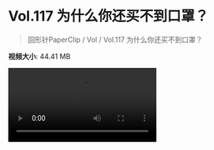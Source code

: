 # Vol.117 为什么你还买不到口罩？

> 回形针PaperClip / Vol / Vol.117 为什么你还买不到口罩？

**视频大小**: 44.41 MB

<div class="video"><video src="https://file.hsyhx.top/archive/PaperClip/Vol/117.mp4" controls preload>🤔 您的浏览器不支持 video 标签</video></div>